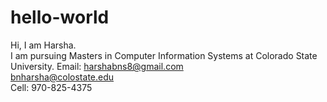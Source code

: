 # hello-world

Hi, I am Harsha.<br/>
I am pursuing Masters in Computer Information Systems at Colorado State University. 
Email: harshabns8@gmail.com<br/>
       bnharsha@colostate.edu
       <br/>
Cell: 970-825-4375
